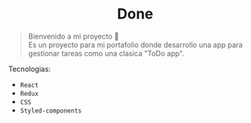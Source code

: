 <h1 align="center">Done</h1>

> Bienvenido a mi proyecto 👋<br /> Es un proyecto para mi portafolio donde desarrollo una app para gestionar tareas como una clasica "ToDo app".

Tecnologias:
- `React`
- `Redux`
- `CSS`
- `Styled-components`

